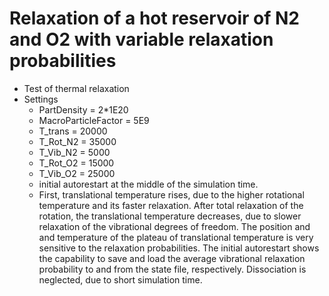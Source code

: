 # Relaxation of a hot reservoir of N2 and O2 with variable relaxation probabilities 
* Test of thermal relaxation 
* Settings
  * PartDensity           = 2*1E20
  * MacroParticleFactor   = 5E9
  * T_trans               = 20000
  * T_Rot_N2              = 35000
  * T_Vib_N2              = 5000
  * T_Rot_O2              = 15000
  * T_Vib_O2              = 25000
  * initial autorestart at the middle of the simulation time.
  * First, translational temperature rises, due to the higher rotational temperature and its faster relaxation. After total relaxation of the rotation, the translational temperature decreases, due to slower relaxation of the vibrational degrees of freedom. The position and and temperature of the plateau of translational temperature is very sensitive to the relaxation probabilities. The initial autorestart shows the capability to save and load the average vibrational relaxation probability to and from the state file, respectively. Dissociation is neglected, due to short simulation time.
